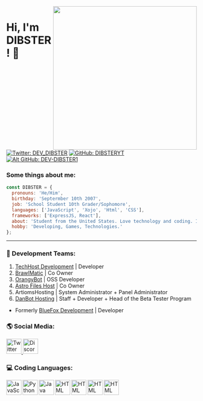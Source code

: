 <img src="https://github-readme-stats.vercel.app/api?username=DIBSTERYT&show_icons=true&theme=radical" align="right" width="380">
<h1> Hi, I'm DIBSTER! 👋</h1>

[![Twitter: DEV_DIBSTER](https://img.shields.io/twitter/follow/DEV_DIBSTER?style=social&olor=BLACK&)](https://twitter.com/DEV_DIBSTER)
[![GitHub: DIBSTERYT](https://img.shields.io/github/followers/DIBSTERYT?color=BLACK&style=social)](https://github.com/DIBSTERYT)
[![Alt GitHub: DEV-DIBSTER1](https://img.shields.io/github/followers/DEV-DIBSTER1?color=BLACK&style=social)](https://github.com/DEV-DIBSTER1)

### Some things about me:

```js
const DIBSTER = {
  pronouns: 'He/Him',
  birthday: 'Septermber 10th 2007',
  job: 'School Student 10th Grader/Sophomore',
  languages: ['JavaScript', 'Xojo', 'Html', 'CSS'],
  frameworks: ['ExpressJS, React'],
  about: 'Student from the United States. Love technology and coding. I make sites and Discord Bots.',
  hobby: 'Developing, Games, Technologies.'
};
```
---

### 💼 Development Teams:

1. [TechHost Development](https://github.com/TechHost-Development) | Developer
2. [BrawlMatic](https://github.com/BrawlMatic) | Co Owner
3. [OrangyBot](https://github.com/OrangyBot) | OSS Developer
4. [Astro Files Host](https://github.com/Astro-File-Host) | Co Owner
5. ArtiomsHosting | System Administrator + Panel Administrator
6. [DanBot Hosting](https://github.com/DanBot-Hosting) | Staff + Developer + Head of the Beta Tester Program

- Formerly [BlueFox Development](https://github.com/BlueFox-Development) | Developer

### 🌎 Social Media:

<a target="_blank" href="https://twitter.com/DEV_DIBSTER">
	<img title="Twitter" alt="Twitter" width="40px" src="https://i.imgur.com/o8oo7J3.png">
</a>

<a target="_blank" href="https://discord.com/users/757296951925538856">
	<img title="Discord" alt="Discord" width="40px" src="https://i.imgur.com/n5C5PKl.png">
</a>

### 💻 Coding Languages:

<img align="left" alt="JavaScript" width="40px" src="https://cdn.worldvectorlogo.com/logos/javascript-1.svg"/>
<img align="left" alt="Python" width="40px" src="https://cdn.worldvectorlogo.com/logos/python-5.svg"/>
<img align="left" alt="Java" width="40px" src="https://cdn-icons-png.flaticon.com/512/311/311357.png"/>
<img align="left" alt="HTML" width="40px" src="https://cdn.worldvectorlogo.com/logos/html-1.svg"/>
<img align="left" alt="HTML" width="40px" src="https://cdn.worldvectorlogo.com/logos/css-3.svg"/>
<img align="left" alt="HTML" width="40px" src="https://brandlogos.net/wp-content/uploads/2022/01/c-brandlogo.net_.png"/>
<img align="left" alt="HTML" width="40px" src="https://upload.wikimedia.org/wikipedia/commons/1/15/Xojo_Company_Logo.png"/>
